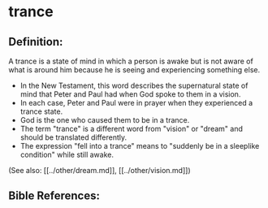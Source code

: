 # trance #

## Definition: ##

A trance is a state of mind in which a person is awake but is not aware of what is around him because he is seeing and experiencing something else.

* In the New Testament, this word describes the supernatural state of mind that Peter and Paul had when God spoke to them in a vision.
* In each case, Peter and Paul were in prayer when they experienced a trance state.
* God is the one who caused them to be in a trance.
* The term "trance" is a different word from "vision" or "dream" and should be translated differently.
* The expression "fell into a trance" means to "suddenly be in a sleeplike condition" while still awake.

(See also: [[../other/dream.md]], [[../other/vision.md]])

## Bible References: ##